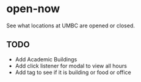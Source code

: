 # open-now
See what locations at UMBC are opened or closed.

## TODO 
* Add Academic Buildings
* Add click listener for modal to view all hours
* Add tag to see if it is building or food or office
